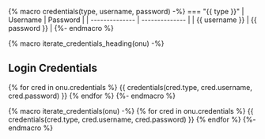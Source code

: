 {% macro credentials(type, username, password) -%}
=== "{{ type }}"
    | Username       | Password       |
    | -------------- | -------------- |
    | {{ username }} | {{ password }} |
{%- endmacro %}

{% macro iterate_credentials_heading(onu) -%}
## Login Credentials

{% for cred in onu.credentials %}
{{ credentials(cred.type, cred.username, cred.password) }}
{% endfor %}
{%- endmacro %}

{% macro iterate_credentials(onu) -%}
    {% for cred in onu.credentials %}
    {{ credentials(cred.type, cred.username, cred.password) }}
    {% endfor %}
{%- endmacro %}